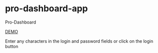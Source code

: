 # pro-dashboard-app
Pro-Dashboard

[DEMO](https://pro-dashboard-app.netlify.app/)

Enter any characters in the login and password fields or click on the login button
